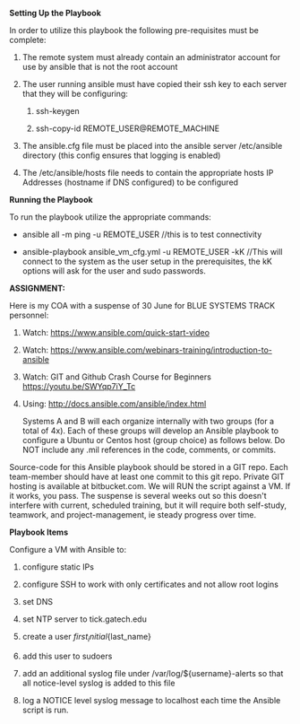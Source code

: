 **Setting Up the Playbook**

In order to utilize this playbook the following pre-requisites must be complete:

1. The remote system must already contain an administrator account for use by ansible that is not the root account
 
1. The user running ansible must have copied their ssh key to each server that they will be configuring:
	1. ssh-keygen

	1. ssh-copy-id REMOTE_USER@REMOTE_MACHINE

1. The ansible.cfg file must be placed into the ansible server /etc/ansible directory (this config ensures that logging is enabled)

1. The /etc/ansible/hosts file needs to contain the appropriate hosts IP Addresses (hostname if DNS configured) to be configured


**Running the Playbook**

To run the playbook utilize the appropriate commands:

* ansible all -m ping -u REMOTE_USER  //this is to test connectivity

* ansible-playbook ansible_vm_cfg.yml -u REMOTE_USER -kK  //This will connect to the system as the user setup in the prerequisites, the kK options will ask for the user and sudo passwords. 


**ASSIGNMENT:**

Here is my COA with a suspense of 30 June for BLUE SYSTEMS TRACK personnel:

1. Watch: https://www.ansible.com/quick-start-video
1. Watch: https://www.ansible.com/webinars-training/introduction-to-ansible
1. Watch: GIT and Github Crash Course for Beginners https://youtu.be/SWYqp7iY_Tc
1. Using: http://docs.ansible.com/ansible/index.html

   Systems A and B will each organize internally with two groups (for a total of 4x). Each of these groups will develop an Ansible playbook to configure a Ubuntu or Centos host (group choice) as follows below. Do NOT include any .mil references in the code, comments, or commits.

Source-code for this Ansible playbook should be stored in a GIT repo. Each team-member should have at least one commit to this git repo. Private GIT hosting is available at bitbucket.com. We will RUN the script against a VM. If it works, you pass. The suspense is several weeks out so this doesn't interfere with current, scheduled training, but it will require both self-study, teamwork, and project-management, ie steady progress over time.

**Playbook Items**

Configure a VM with Ansible to:

1. configure static IPs

1. configure SSH to work with only certificates and not allow root logins

1. set DNS

1. set NTP server to tick.gatech.edu

1. create a user ${first_initial}${last_name}

1. add this user to sudoers

1. add an additional syslog file under /var/log/${username}-alerts so that all notice-level syslog is added to this file

1. log a NOTICE level syslog message to localhost each time the Ansible script is run.




